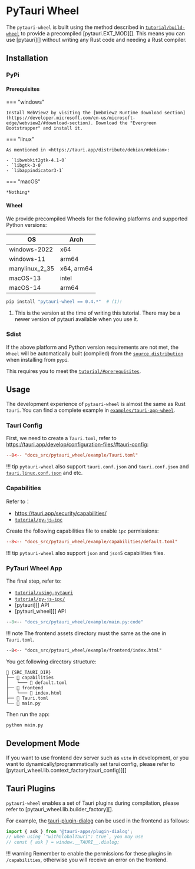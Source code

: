 # PyTauri Wheel

The `pytauri-wheel` is built using the method described in [`tutorial/build-wheel`](../tutorial/build-wheel.md) to provide a precompiled [pytauri.EXT_MOD][]. This means you can use [pytauri][] without writing any Rust code and needing a Rust compiler.

## Installation

### PyPi

#### Prerequisites

=== "windows"

    Install WebView2 by visiting the [WebView2 Runtime download section](https://developer.microsoft.com/en-us/microsoft-edge/webview2/#download-section). Download the "Evergreen Bootstrapper" and install it.

=== "linux"

    As mentioned in <https://tauri.app/distribute/debian/#debian>:

    - `libwebkit2gtk-4.1-0`
    - `libgtk-3-0`
    - `libappindicator3-1`

=== "macOS"

    *Nothing*

#### Wheel

We provide precompiled Wheels for the following platforms and supported Python versions:

| OS | Arch |
| --- | --- |
| windows-2022 | x64 |
| windows-11 | arm64 |
| manylinux_2_35 | x64, arm64 |
| macOS-13 | intel |
| macOS-14 | arm64 |

```bash
pip install "pytauri-wheel == 0.4.*"  # (1)!
```

1. This is the version at the time of writing this tutorial. There may be a newer version of pytauri available when you use it.

### Sdist

If the above platform and Python version requirements are not met, the `Wheel` will be automatically built (compiled) from the [`source distribution`](https://packaging.python.org/en/latest/discussions/package-formats/#what-is-a-source-distribution) when installing from `pypi`.

This requires you to meet the [`tutorial/#prerequisites`](../tutorial/index.md#prerequisites).

## Usage

The development experience of `pytauri-wheel` is almost the same as Rust `tauri`. You can find a complete example in [`examples/tauri-app-wheel`](https://github.com/pytauri/pytauri/tree/main/examples/tauri-app-wheel).

### Tauri Config

First, we need to create a `Tauri.toml`, refer to <https://tauri.app/develop/configuration-files/#tauri-config>:

```toml title="/Tauri.toml"
--8<-- "docs_src/pytauri_wheel/example/Tauri.toml"
```

!!! tip
    `pytauri-wheel` also support `tauri.conf.json` and `tauri.conf.json` and [`tauri.linux.conf.json`](https://tauri.app/develop/configuration-files/#platform-specific-configuration) and etc.

### Capabilities

Refer to：

- <https://tauri.app/security/capabilities/>
- [`tutorial/py-js-ipc`](../tutorial/py-js-ipc.md)

Create the following capabilities file to enable `ipc` permissions:

```toml title="/capabilities/default.toml"
--8<-- "docs_src/pytauri_wheel/example/capabilities/default.toml"
```

!!! tip
    `pytauri-wheel` also support `json` and `json5` capabilities files.

### PyTauri Wheel App

The final step, refer to:

- [`tutorial/using-pytauri`](../tutorial/using-pytauri.md)
- [`tutorial/py-js-ipc/`](../tutorial/py-js-ipc.md)
- [pytauri][] API
- [pytauri_wheel][] API

```py title="/main.py"
--8<-- "docs_src/pytauri_wheel/example/main.py:code"
```

!!! note
    The frontend assets directory must the same as the one in `Tauri.toml`.

```html title="/frontend/index.html"
--8<-- "docs_src/pytauri_wheel/example/frontend/index.html"
```

You get following directory structure:

```
📁 {SRC_TAURI_DIR}
├── 📁 capabilities
│   └─── 📄 default.toml
├── 📁 frontend
│   └─── 📄 index.html
├── 📄 Tauri.toml
└── 📄 main.py
```

Then run the app:

```bash
python main.py
```

## Development Mode

If you want to use frontend dev server such as `vite` in development, or you want to dynamically/programmatically set tarui config, please refer to [pytauri_wheel.lib.context_factory(tauri_config)][]

## Tauri Plugins

`pytauri-wheel` enables a set of Tauri plugins during compilation, please refer to [pytauri_wheel.lib.builder_factory][].

For example, the [tauri-plugin-dialog](https://tauri.app/plugin/dialog/) can be used in the frontend as follows:

```js
import { ask } from '@tauri-apps/plugin-dialog';
// when using `"withGlobalTauri": true`, you may use
// const { ask } = window.__TAURI__.dialog;
```

!!! warning
    Remember to enable the permissions for these plugins in `/capabilities`, otherwise you will receive an error on the frontend.
